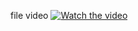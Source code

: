 
file video
[![Watch the video](https://i.imgur.com/vKb2F1B.png)](https://drive.google.com/file/d/1zPzBbWvBo-klylH5-dvb2YO6Q2SJMJb5/view)